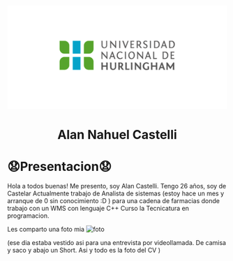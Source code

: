 ![Logo UNAHUR](./assets/UNAHUR.png)
<h1 align="center"> Alan Nahuel Castelli </h1>

<h1 align="Left"> 😧Presentacion😧</h1>
Hola a todos buenas!
Me presento, soy Alan Castelli. Tengo 26 años, soy de Castelar
Actualmente trabajo de Analista de sistemas (estoy hace un mes y arranque de 0 sin conocimiento :D ) para una cadena de farmacias donde trabajo con un WMS con lenguaje C++
Curso la Tecnicatura en programacion.

Les comparto una foto mia
![foto](https://github.com/obj1-unahur-2023s2/presentacionpersonal-alaancastelli/assets/99371942/a458fed5-2864-4609-a3e5-8ddeaf2f845d)

(ese dia estaba vestido asi para una entrevista por videollamada. De camisa y saco y abajo un Short. Asi y todo es la foto del CV )


